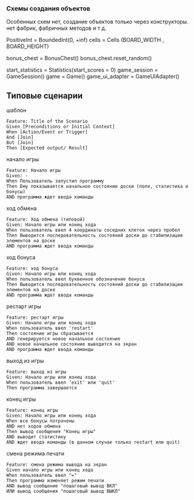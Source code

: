### Схемы создания объектов

Особенных схем нет, создание объектов только через конструкторы. нет фабрик, фабричных методов и т д.

PositiveInt = BoundedInt(0, +inf)
cells = Cells (BOARD_WIDTH , BOARD_HEIGHT)

bonus_chest = BonusChest()
bonus_chest.reset_random()

start_statistics = Statistics(start_scores = 0)
game_session = GameSession()
game = Game()
game_ui_adapter = GameUIAdapter()
## Типовые сценарии
шаблон
```Gherkin
Feature: Title of the Scenario
Given [Preconditions or Initial Context]
When [Action/Event or Trigger]
And [Join]
But [Join]
Then [Expected output/ Result]
```

начало игры
```Gherkin
Feature: Начало игры
Given: -
When Пользователь запустил программу
Then Ему показывается начальное состояние доски (поле, статистика и бонусы) 
AND программа ждет ввода команды
```

ход обмена
```Gherkin
Feature: Ход обмена (типовой)
Given: Начало игры или конец хода
When пользователь ввел 4 координаты соседних клеток через пробел
Then Выводится последовательность состояний доски до стабилизации элементов на доске
AND программа ждет ввода команды
```

ход бонуса
```Gherkin
Feature: ход бонуса
Given: Начало игры или конец хода
When пользователь ввел буквенное обозначение бонуса
Then Выводится последовательность состояний доски до стабилизации элементов на доске
AND программа ждет ввода команды
```

рестарт игры
```Gherkin
Feature: рестарт игры
Given: Начало игры или конец хода
When пользователь ввел 'restart'
Then состояние игры сбрасывается
AND генерируется новое начальное состояние
AND новое начальное состояние выводится на экран
AND программа ждет ввода команды
```

выход из игры
```Gherkin
Feature: выход из игры
Given: Начало игры или конец хода
When пользователь ввел 'exit' или 'quit'
Then программа завершается
```

конец игры
```Gherkin
Feature: конец игры
Given: Начало игры или конец хода
When все бонусы потрачены
AND нет ходов обмена
Then вывод сообщения "Конец игры" 
AND выводит статистику
AND ждет ввода команды (в данном случае только restart или quit)
```

смена режима печати
```Gherkin
Feature: смена режима вывода на экран
Given начало игры или конец хода
When пользователь ввел "="
Then программа изменяет режим печати
AND вывод сообщение "пошаговый вывод ВКЛ"
ИЛИ вывод сообщения "пошаговый вывод ВЫКЛ"
